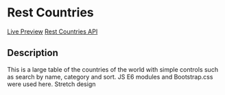 # Rest Countries
[Live Preview](https://object417.github.io/Rest-Countries/)
[Rest Countries API](https://restcountries.com/)

## Description
This is a large table of the countries of the world with simple controls such as search by name, category and sort.
JS E6 modules and Bootstrap.css were used here. Stretch design
